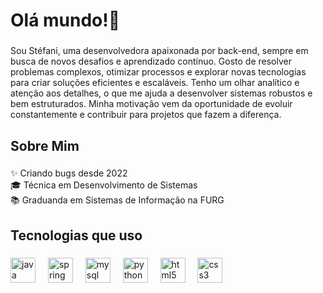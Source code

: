 <h1 align="left">Olá mundo!👋</h1>

###

<p align="left">Sou Stéfani, uma desenvolvedora apaixonada por back-end, sempre em busca de novos desafios e aprendizado contínuo. Gosto de resolver problemas complexos, otimizar processos e explorar novas tecnologias para criar soluções eficientes e escaláveis. Tenho um olhar analítico e atenção aos detalhes, o que me ajuda a desenvolver sistemas robustos e bem estruturados. Minha motivação vem da oportunidade de evoluir constantemente e contribuir para projetos que fazem a diferença.</p>

###

<h2 align="left">Sobre Mim</h2>

###

<p align="left">✨ Criando bugs desde 2022<br>🎓 Técnica em Desenvolvimento de Sistemas <br>📚  Graduanda em Sistemas de Informação na FURG</p>

###

<h2 align="left">Tecnologias que uso</h2>

###

<div align="left">
  <img src="https://cdn.jsdelivr.net/gh/devicons/devicon/icons/java/java-original.svg" height="40" alt="java logo"  />
  <img width="12" />
  <img src="https://cdn.jsdelivr.net/gh/devicons/devicon/icons/spring/spring-original.svg" height="40" alt="spring logo"  />
  <img width="12" />
  <img src="https://cdn.jsdelivr.net/gh/devicons/devicon/icons/mysql/mysql-original.svg" height="40" alt="mysql logo"  />
  <img width="12" />
  <img src="https://cdn.jsdelivr.net/gh/devicons/devicon/icons/python/python-original.svg" height="40" alt="python logo"  />
  <img width="12" />
  <img src="https://cdn.jsdelivr.net/gh/devicons/devicon/icons/html5/html5-original.svg" height="40" alt="html5 logo"  />
  <img width="12" />
  <img src="https://cdn.jsdelivr.net/gh/devicons/devicon/icons/css3/css3-original.svg" height="40" alt="css3 logo"  />
</div>

###
